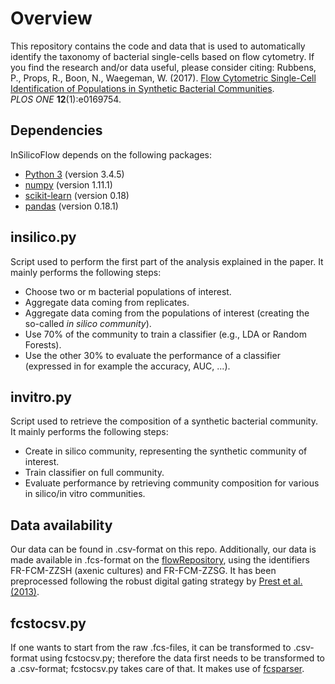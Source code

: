 # Overview

This repository contains the code and data that is used to automatically identify the taxonomy of bacterial single-cells based on flow cytometry. If you find the research and/or data useful, please consider citing: 
Rubbens, P., Props, R., Boon, N., Waegeman, W. (2017). [Flow Cytometric Single-Cell Identification of Populations in Synthetic Bacterial Communities](https://journals.plos.org/plosone/article?id=10.1371/journal.pone.0169754).  
*PLOS ONE* **12**(1):e0169754.
## Dependencies
InSilicoFlow depends on the following packages: 
- [Python 3](https://www.python.org/) (version 3.4.5)
- [numpy](http://www.numpy.org/) (version 1.11.1)
- [scikit-learn](http://scikit-learn.org/stable/) (version 0.18)
- [pandas](http://pandas.pydata.org/) (version 0.18.1)

## insilico.py
Script used to perform the first part of the analysis explained in the paper. It mainly performs the following steps: 
- Choose two or m bacterial populations of interest. 
- Aggregate data coming from replicates. 
- Aggregate data coming from the populations of interest (creating the so-called *in silico community*). 
- Use 70% of the community to train a classifier (e.g., LDA or Random Forests). 
- Use the other 30% to evaluate the performance of a classifier (expressed in for example the accuracy, AUC, ...). 

## invitro.py
Script used to retrieve the composition of a synthetic bacterial community. It mainly performs the following steps: 
- Create in silico community, representing the synthetic community of interest. 
- Train classifier on full community. 
- Evaluate performance by retrieving community composition for various in silico/in vitro communities. 

## Data availability
Our data can be found in .csv-format on this repo. Additionally, our data is made available in .fcs-format on the [flowRepository](https://flowrepository.org/), 
using the identifiers FR-FCM-ZZSH (axenic cultures) and FR-FCM-ZZSG. It has been preprocessed following the robust digital gating strategy by [Prest et al. (2013)](http://www.sciencedirect.com/science/article/pii/S0043135413008361). 

## fcstocsv.py
If one wants to start from the raw .fcs-files, it can be transformed to .csv-format using fcstocsv.py; therefore the data first needs to be transformed to a .csv-format; fcstocsv.py takes care of that. It makes use of [fcsparser](https://github.com/eyurtsev/fcsparser).  
